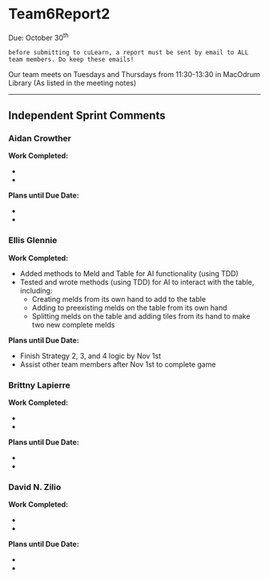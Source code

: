 # Team6Report2

Due: October 30<sup>th</sup>

    before submitting to cuLearn, a report must be sent by email to ALL team members. Do keep these emails!

Our team meets on Tuesdays and Thursdays from 11:30-13:30 in MacOdrum Library (As listed in the meeting notes)

---

## Independent Sprint Comments

### Aidan Crowther
__Work Completed:__

*
*

__Plans until Due Date:__

*
*

### Ellis Glennie
__Work Completed:__

* Added methods to Meld and Table for AI functionality (using TDD)
* Tested and wrote methods (using TDD) for AI to interact with the table, including:
    * Creating melds from its own hand to add to the table
    * Adding to preexisting melds on the table from its own hand
    * Splitting melds on the table and adding tiles from its hand to make two new complete melds

__Plans until Due Date:__

* Finish Strategy 2, 3, and 4 logic by Nov 1st
* Assist other team members after Nov 1st to complete game

### Brittny Lapierre
__Work Completed:__

*
*

__Plans until Due Date:__

*
*

### David N. Zilio
__Work Completed:__

*
*


__Plans until Due Date:__

*
*





